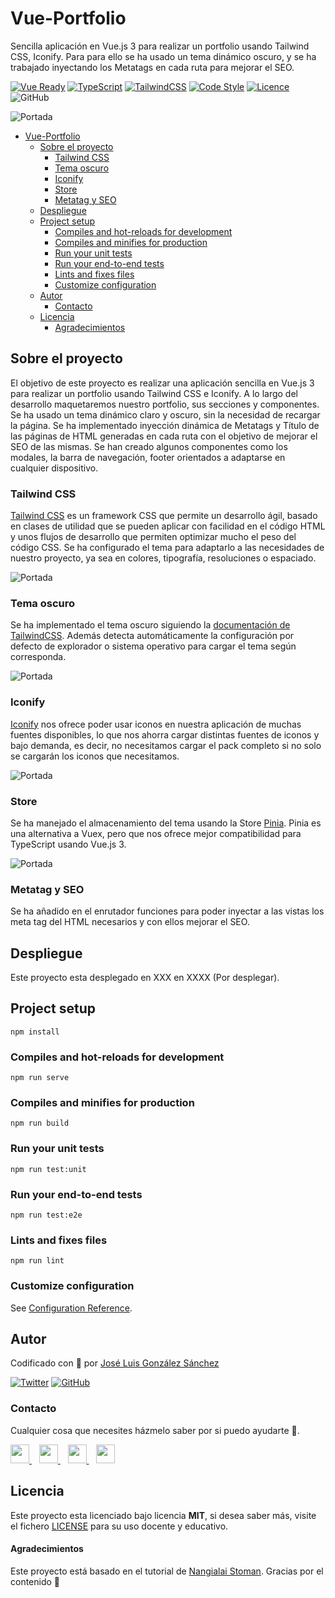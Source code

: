 # Vue-Portfolio
Sencilla aplicación en Vue.js 3 para realizar un portfolio usando Tailwind CSS, Iconify. Para para ello se ha usado un tema dinámico oscuro, y se ha trabajado inyectando los Metatags en cada ruta para mejorar el SEO.

[![Vue Ready](https://img.shields.io/badge/Vue.js%20v3-%20Ready-%2342b983)](https://es.vuejs.org/)
[![TypeScript](https://img.shields.io/badge/TypeScript-Ready-3178c6)](https://www.typescriptlang.org/)
[![TailwindCSS](https://img.shields.io/badge/Tailwind%20CSS-Ready-06b6d4)](https://tailwindcss.com/)
[![Code Style](https://img.shields.io/badge/JS%20Style-AirBnB-ff69b4)](https://airbnb.io/javascript)
[![Licence](https://img.shields.io/github/license/joseluisgs/photo-gallery-ionic)](./LICENSE)
![GitHub](https://img.shields.io/github/last-commit/joseluisgs/vue-portfolio)


![Portada](https://cms.croit.io/uploads/content/developer.svg)
- [Vue-Portfolio](#vue-portfolio)
  - [Sobre el proyecto](#sobre-el-proyecto)
    - [Tailwind CSS](#tailwind-css)
    - [Tema oscuro](#tema-oscuro)
    - [Iconify](#iconify)
    - [Store](#store)
    - [Metatag y SEO](#metatag-y-seo)
  - [Despliegue](#despliegue)
  - [Project setup](#project-setup)
    - [Compiles and hot-reloads for development](#compiles-and-hot-reloads-for-development)
    - [Compiles and minifies for production](#compiles-and-minifies-for-production)
    - [Run your unit tests](#run-your-unit-tests)
    - [Run your end-to-end tests](#run-your-end-to-end-tests)
    - [Lints and fixes files](#lints-and-fixes-files)
    - [Customize configuration](#customize-configuration)
  - [Autor](#autor)
    - [Contacto](#contacto)
  - [Licencia](#licencia)
      - [Agradecimientos](#agradecimientos)

## Sobre el proyecto
El objetivo de este proyecto es realizar una aplicación sencilla en Vue.js 3 para realizar un portfolio usando Tailwind CSS e Iconify.
A lo largo del desarrollo maquetaremos nuestro portfolio, sus secciones y componentes. 
Se ha usado un tema dinámico claro y oscuro, sin la necesidad de recargar la página.
Se ha implementado inyección dinámica de Metatags y Título de las páginas de HTML generadas en cada ruta con el objetivo de mejorar el SEO de las mismas.
Se han creado algunos componentes como los modales, la barra de navegación, footer orientados a adaptarse en cualquier dispositivo.

### Tailwind CSS
[Tailwind CSS](https://tailwindcss.com/) es un framework CSS que permite un desarrollo ágil, basado en clases de utilidad que se pueden aplicar con facilidad en el código HTML y unos flujos de desarrollo que permiten optimizar mucho el peso del código CSS.
Se ha configurado el tema para adaptarlo a las necesidades de nuestro proyecto, ya sea en colores, tipografía, resoluciones o espaciado.

![Portada](https://getlogovector.com/wp-content/uploads/2021/01/tailwind-css-logo-vector.png)

### Tema oscuro
Se ha implementado el tema oscuro siguiendo la [documentación de TailwindCSS](https://tailwindcss.com/docs/dark-mode). Además detecta automáticamente la configuración por defecto de explorador o sistema operativo para cargar el tema según corresponda.

![Portada](https://i.ytimg.com/vi/o4Prej0wIZA/maxresdefault.jpg)

### Iconify
[Iconify](https://iconify.design/) nos ofrece poder usar iconos en nuestra aplicación de muchas fuentes disponibles, lo que nos ahorra cargar distintas fuentes de iconos y bajo demanda, es decir, no necesitamos cargar el pack completo si no solo se cargarán los iconos que necesitamos.

![Portada](https://cdn.freebiesbug.com/wp-content/uploads/2016/12/iconify-free-icons-2.png)

### Store
Se ha manejado el almacenamiento del tema usando la Store [Pinia](https://pinia.esm.dev/). Pinia es una alternativa a Vuex, pero que nos ofrece mejor compatibilidad para TypeScript usando Vue.js 3.

![Portada](https://i-cdn.embed.ly/1/display/crop?height=300&key=fd92ebbc52fc43fb98f69e50e7893c13&url=https%3A%2F%2Frepository-images.githubusercontent.com%2F222544417%2Fab2c0d09-fdb4-4fa0-b847-b6415d39322c&width=636)

### Metatag y SEO
Se ha añadido en el enrutador funciones para poder inyectar a las vistas los meta tag del HTML necesarios y con ellos mejorar el SEO.

## Despliegue
Este proyecto esta desplegado en XXX en XXXX (Por desplegar).

## Project setup
```
npm install
```

### Compiles and hot-reloads for development
```
npm run serve
```

### Compiles and minifies for production
```
npm run build
```

### Run your unit tests
```
npm run test:unit
```

### Run your end-to-end tests
```
npm run test:e2e
```

### Lints and fixes files
```
npm run lint
```

### Customize configuration
See [Configuration Reference](https://cli.vuejs.org/config/).

## Autor

Codificado con :sparkling_heart: por [José Luis González Sánchez](https://twitter.com/joseluisgonsan)

[![Twitter](https://img.shields.io/twitter/follow/joseluisgonsan?style=social)](https://twitter.com/joseluisgonsan)
[![GitHub](https://img.shields.io/github/followers/joseluisgs?style=social)](https://github.com/joseluisgs)

### Contacto
<p>
  Cualquier cosa que necesites házmelo saber por si puedo ayudarte 💬.
</p>
<p>
    <a href="https://twitter.com/joseluisgonsan" target="_blank">
        <img src="https://i.imgur.com/U4Uiaef.png" 
    height="30">
    </a> &nbsp;&nbsp;
    <a href="https://github.com/joseluisgs" target="_blank">
        <img src="https://cdn.iconscout.com/icon/free/png-256/github-153-675523.png" 
    height="30">
    </a> &nbsp;&nbsp;
    <a href="https://www.linkedin.com/in/joseluisgonsan" target="_blank">
        <img src="https://upload.wikimedia.org/wikipedia/commons/thumb/c/ca/LinkedIn_logo_initials.png/768px-LinkedIn_logo_initials.png" 
    height="30">
    </a>  &nbsp;&nbsp;
    <a href="https://joseluisgs.github.io/" target="_blank">
        <img src="https://joseluisgs.github.io/favicon.png" 
    height="30">
    </a>
</p>

## Licencia

Este proyecto esta licenciado bajo licencia **MIT**, si desea saber más, visite el fichero
[LICENSE](./LICENSE) para su uso docente y educativo.

#### Agradecimientos
Este proyecto está basado en el tutorial de [Nangialai Stoman](https://vuejsexamples.com/a-simple-vue-js-tailwindcss-portfolio-theme-with-dark-mode/). Gracias por el contenido 🙂